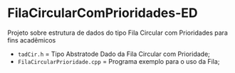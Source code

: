 # FilaCircularComPrioridades-ED
Projeto sobre estrutura de dados do tipo Fila Circular com Prioridades para fins acadêmicos

- `tadCir.h` = Tipo Abstratode Dado da Fila Circular com Prioridade;
- `FilaCircularPrioridade.cpp` = Programa exemplo para o uso da Fila;
